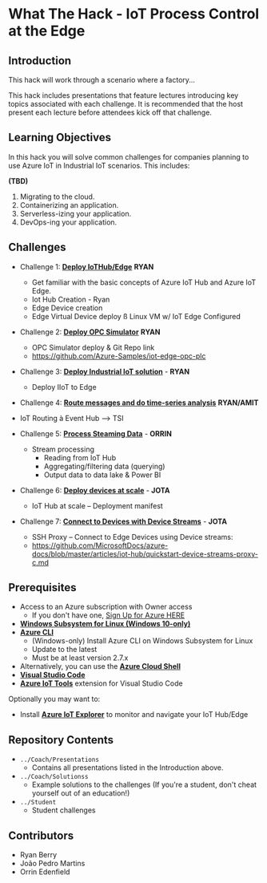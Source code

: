 # What The Hack - IoT Process Control at the Edge

## Introduction

This hack will work through a scenario where a factory...

This hack includes presentations that feature lectures introducing key topics associated with each challenge. It is recommended that the host present each lecture before attendees kick off that challenge.

## Learning Objectives


In this hack you will solve common challenges for companies planning to use Azure IoT in Industrial IoT scenarios. This includes:

**(TBD)**

1. Migrating to the cloud.
1. Containerizing an application.
1. Serverless-izing your application.
1. DevOps-ing your application.

## Challenges

- Challenge 1: **[Deploy IoTHub/Edge](Student/Challenge-01.md)** **RYAN**
  - Get familiar with the basic concepts of Azure IoT Hub and Azure IoT Edge.
  - Iot Hub Creation - Ryan
  - Edge Device creation
  - Edge Virtual Device deploy ß Linux VM w/ IoT Edge Configured

- Challenge 2: **[Deploy OPC Simulator](Student/Challenge-02.md)** **RYAN**
  - OPC Simulator deploy & Git Repo link
  - https://github.com/Azure-Samples/iot-edge-opc-plc

- Challenge 3: **[Deploy Industrial IoT solution](Student/Challenge-03.md)** - **RYAN**
  - Deploy IIoT to Edge

- Challenge 4: **[Route messages and do time-series analysis](Student/Challenge-04.md)** **RYAN/AMIT**
- IoT Routing à Event Hub --> TSI

- Challenge 5: **[Process Steaming Data](Student/Challenge-05.md)** - **ORRIN**
  - Stream processing
    - Reading from IoT Hub
    - Aggregating/filtering data (querying)
    - Output data to data lake & Power BI

- Challenge 6: **[Deploy devices at scale](Student/Challenge-06.md)** - **JOTA**
  - IoT Hub at scale – Deployment manifest

- Challenge 7: **[Connect to Devices with Device Streams](Student/Challenge-07.md)** - **JOTA**
  - SSH Proxy – Connect to Edge Devices using Device streams:
  - <https://github.com/MicrosoftDocs/azure-docs/blob/master/articles/iot-hub/quickstart-device-streams-proxy-c.md>

## Prerequisites

- Access to an Azure subscription with Owner access
  - If you don't have one, [Sign Up for Azure HERE](https://azure.microsoft.com/en-us/free/)
- [**Windows Subsystem for Linux (Windows 10-only)**](https://docs.microsoft.com/en-us/windows/wsl/install-win10)
- [**Azure CLI**](https://docs.microsoft.com/en-us/cli/azure/install-azure-cli)
  - (Windows-only) Install Azure CLI on Windows Subsystem for Linux
  - Update to the latest
  - Must be at least version 2.7.x
- Alternatively, you can use the [**Azure Cloud Shell**](https://shell.azure.com/)
- [**Visual Studio Code**](https://code.visualstudio.com/)
- [**Azure IoT Tools**](https://marketplace.visualstudio.com/items?itemName=vsciot-vscode.azure-iot-tools) extension for Visual Studio Code

Optionally you may want to:

- Install [**Azure IoT Explorer**](https://docs.microsoft.com/en-us/azure/iot-pnp/howto-use-iot-explorer) to monitor and navigate your IoT Hub/Edge

## Repository Contents

- `../Coach/Presentations`
  - Contains all presentations listed in the Introduction above.
- `../Coach/Solutionss`
  - Example solutions to the challenges (If you're a student, don't cheat yourself out of an education!)
- `../Student`
  - Student challenges

## Contributors

- Ryan Berry
- João Pedro Martins
- Orrin Edenfield